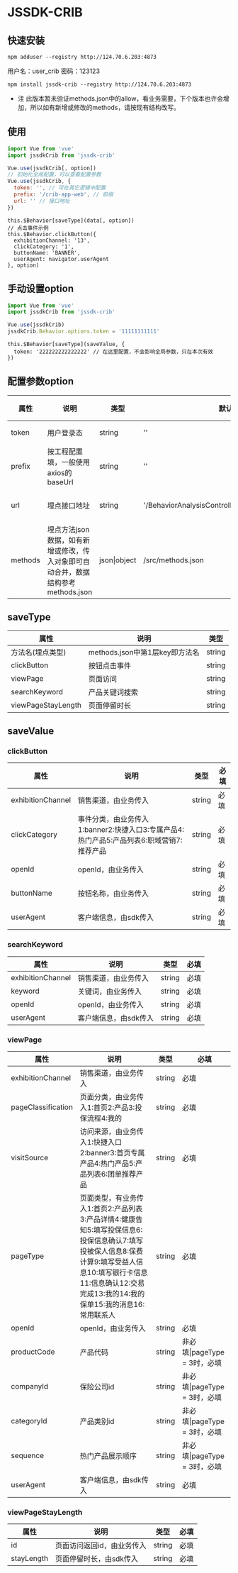 # JSSDK-CRIB

## 快速安装

```
npm adduser --registry http://124.70.6.203:4873
```
用户名：user_crib
密码：123123

```
npm install jssdk-crib --registry http://124.70.6.203:4873
```
- 注
此版本暂未验证methods.json中的allow，看业务需要，下个版本也许会增加，所以如有新增或修改的methods，请按现有结构改写。

## 使用
``` main.js
import Vue from 'vue'
import jssdkCrib from 'jssdk-crib'

Vue.use(jssdkCrib[, option])
// 初始化全局配置，可以查看配置参数
Vue.use(jssdkCrib, {
  token: '', // 可在其它逻辑中配置
  prefix: '/crib-app-web', // 前缀
  url: '' // 接口地址
})
```

```业务组件中，埋点使用方法
this.$Behavior[saveType](data[, option])
// 点击事件示例
this.$Behavior.clickButton({
  exhibitionChannel: '13',
  clickCategory: '1',
  buttonName: 'BANNER',
  userAgent: navigator.userAgent
}, option)
```

## 手动设置option

```示例：main.js
import Vue from 'vue'
import jssdkCrib from 'jssdk-crib'

Vue.use(jssdkCrib)
jssdkCrib.Behavior.options.token = '11111111111'
```

```示例：业务组件
this.$Behavior[saveType](saveValue, {
  token: '222222222222222' // 在这里配置，不会影响全局参数，只在本次有效
})
```

## 配置参数option

| 属性 | 说明 | 类型 | 默认值 | 必填 |
|--------|--------|--------|--------|--------|
| token | 用户登录态 | string | '' | 必填 |
| prefix | 按工程配置填，一般使用axios的baseUrl | string | '' | 必填 |
| url | 埋点接口地址 | string | '/BehaviorAnalysisController/saveBehaviorAnalysis' | 非必填 |
| methods | 埋点方法json数据，如有新增或修改，传入对象即可自动合并，数据结构参考methods.json | json&#124;object | /src/methods.json | 非必填 |


## saveType

| 属性 | 说明 | 类型 |
|--------|--------|--------|
| 方法名(埋点类型) | methods.json中第1层key即方法名 | string |
| clickButton | 按钮点击事件 | string |
| viewPage | 页面访问 | string |
| searchKeyword | 产品关键词搜索 | string |
| viewPageStayLength | 页面停留时长 | string |

## saveValue
### clickButton
| 属性 | 说明 | 类型 | 必填 |
|--------|--------|--------|--------|
| exhibitionChannel | 销售渠道，由业务传入 | string | 必填 |
| clickCategory | 事件分类，由业务传入1:banner2:快捷入口3:专属产品4:热门产品5:产品列表6:职域营销7:推荐产品 | string | 必填 |
| openId | openId，由业务传入 | string | 必填 |
| buttonName | 按钮名称，由业务传入 | string | 必填 |
| userAgent | 客户端信息，由sdk传入 | string | 必填 |


### searchKeyword
| 属性 | 说明 | 类型 | 必填 |
|--------|--------|--------|--------|
| exhibitionChannel | 销售渠道，由业务传入 | string | 必填 |
| keyword | 关键词，由业务传入 | string | 必填 |
| openId | openId，由业务传入 | string | 必填 |
| userAgent | 客户端信息，由sdk传入 | string | 必填 |
### viewPage
| 属性 | 说明 | 类型 | 必填 |
|--------|--------|--------|--------|
| exhibitionChannel | 销售渠道，由业务传入 | string | 必填 |
| pageClassification | 页面分类，由业务传入1:首页2:产品3:投保流程4:我的 | string | 必填 |
| visitSource | 访问来源，由业务传入1:快捷入口2:banner3:首页专属产品4:热门产品5:产品列表6:团单推荐产品 | string | 必填 |
| pageType | 页面类型，有业务传入1:首页2:产品列表3:产品详情4:健康告知5:填写投保信息6:投保信息确认7:填写投被保人信息8:保费计算9:填写受益人信息10:填写银行卡信息11:信息确认12:交易完成13:我的14:我的保单15:我的消息16:常用联系人 | string | 必填 |
| openId | openId，由业务传入 | string | 必填 |
| productCode | 产品代码 | string | 非必填&#124;pageType = 3时，必填 |
| companyId | 保险公司id | string | 非必填&#124;pageType = 3时，必填 |
| categoryId | 产品类别id | string | 非必填&#124;pageType = 3时，必填 |
| sequence | 热门产品展示顺序 | string | 非必填&#124;pageType = 3时，必填 |
| userAgent | 客户端信息，由sdk传入 | string | 必填 |
### viewPageStayLength
| 属性 | 说明 | 类型 | 必填 |
|--------|--------|--------|--------|
| id | 页面访问返回id，由业务传入 | string | 必填 |
| stayLength | 页面停留时长，由sdk传入 | string | 必填 |
